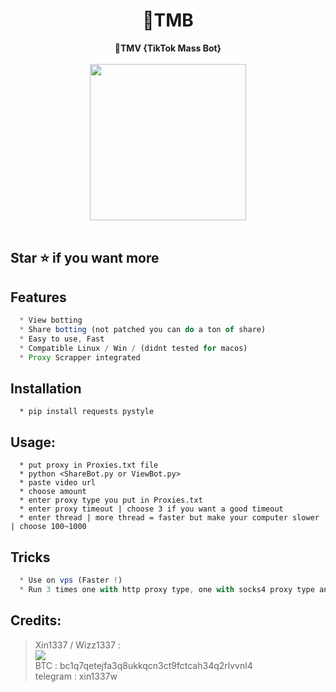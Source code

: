 <h1 align="center">💎TMB</h1>

<p align='center'>
  <b>💎TMV {TikTok Mass Bot}</b>
  <br>
  <br>
  <img src='https://icones.pro/wp-content/uploads/2021/03/logo-icone-tiktok-simbolo.png' width="250">
  <br><br>
</p>

## Star ⭐ if you want more

## Features
```js
  * View botting
  * Share botting (not patched you can do a ton of share)
  * Easy to use, Fast
  * Compatible Linux / Win / (didnt tested for macos)
  * Proxy Scrapper integrated
```

## Installation
```
  * pip install requests pystyle
```

##  Usage:
```
  * put proxy in Proxies.txt file
  * python <ShareBot.py or ViewBot.py>
  * paste video url
  * choose amount
  * enter proxy type you put in Proxies.txt
  * enter proxy timeout | choose 3 if you want a good timeout
  * enter thread | more thread = faster but make your computer slower | choose 100~1000
```

## Tricks
```js
  * Use on vps (Faster !)
  * Run 3 times one with http proxy type, one with socks4 proxy type and same for socks5
```

##  Credits:

 > Xin1337 / Wizz1337 :<br>
[![](https://cdn.discordapp.com/avatars/911603930092429354/80ffdb76af6871d09a1f068865ac7589.webp?size=40)](https://github.com/laynodev)  <br>BTC : bc1q7qetejfa3q8ukkqcn3ct9fctcah34q2rlvvnl4
<br>telegram : xin1337w
